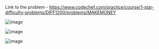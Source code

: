 Link to the problem - https://www.codechef.com/practice/course/1-star-difficulty-problems/DIFF1200/problems/MAKEMONEY


![image](https://github.com/Haleshot/Competitive-Programming/assets/57552973/d8305151-e549-4963-aa7e-8d8aeb4dbbf4)

![image](https://github.com/Haleshot/Competitive-Programming/assets/57552973/7b61baf8-fa08-4695-a3d8-8dfcede96b81)

![image](https://github.com/Haleshot/Competitive-Programming/assets/57552973/7de1ab4f-8e35-4694-aec9-0a7e792c968a)
